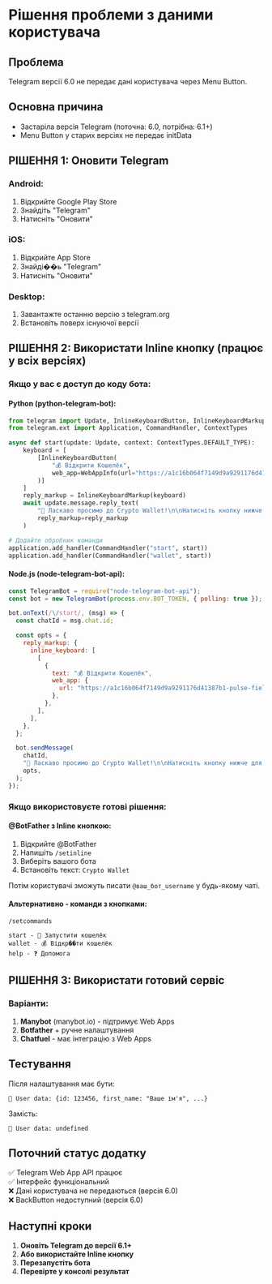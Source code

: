 # Рішення проблеми з даними користувача

## Проблема

Telegram версії 6.0 не передає дані користувача через Menu Button.

## Основна причина

- Застаріла версія Telegram (поточна: 6.0, потрібна: 6.1+)
- Menu Button у старих версіях не передає initData

## РІШЕННЯ 1: Оновити Telegram

### Android:

1. Відкрийте Google Play Store
2. Знайдіть "Telegram"
3. Натисніть "Оновити"

### iOS:

1. Відкрийте App Store
2. Знайді��ь "Telegram"
3. Натисніть "Оновити"

### Desktop:

1. Завантажте останню версію з telegram.org
2. Встановіть поверх існуючої версії

## РІШЕННЯ 2: Використати Inline кнопку (працює у всіх версіях)

### Якщо у вас є доступ до коду бота:

#### Python (python-telegram-bot):

```python
from telegram import Update, InlineKeyboardButton, InlineKeyboardMarkup, WebAppInfo
from telegram.ext import Application, CommandHandler, ContextTypes

async def start(update: Update, context: ContextTypes.DEFAULT_TYPE):
    keyboard = [
        [InlineKeyboardButton(
            "💰 Відкрити Кошелёк",
            web_app=WebAppInfo(url="https://a1c16b064f7149d9a9291176d41387b1-pulse-field.projects.builder.my/")
        )]
    ]
    reply_markup = InlineKeyboardMarkup(keyboard)
    await update.message.reply_text(
        "🚀 Ласкаво просимо до Crypto Wallet!\n\nНатисніть кнопку нижче для відкриття кошелька:",
        reply_markup=reply_markup
    )

# Додайте обробник команди
application.add_handler(CommandHandler("start", start))
application.add_handler(CommandHandler("wallet", start))
```

#### Node.js (node-telegram-bot-api):

```javascript
const TelegramBot = require("node-telegram-bot-api");
const bot = new TelegramBot(process.env.BOT_TOKEN, { polling: true });

bot.onText(/\/start/, (msg) => {
  const chatId = msg.chat.id;

  const opts = {
    reply_markup: {
      inline_keyboard: [
        [
          {
            text: "💰 Відкрити Кошелёк",
            web_app: {
              url: "https://a1c16b064f7149d9a9291176d41387b1-pulse-field.projects.builder.my/",
            },
          },
        ],
      ],
    },
  };

  bot.sendMessage(
    chatId,
    "🚀 Ласкаво просимо до Crypto Wallet!\n\nНатисніть кнопку нижче для відкриття кошелька:",
    opts,
  );
});
```

### Якщо використовуєте готові рішення:

#### @BotFather з Inline кнопкою:

1. Відкрийте @BotFather
2. Напишіть `/setinline`
3. Виберіть вашого бота
4. Встановіть текст: `Crypto Wallet`

Потім користувачі зможуть писати `@ваш_бот_username` у будь-якому чаті.

#### Альтернативно - команди з кнопками:

```
/setcommands

start - 🚀 Запустити кошелёк
wallet - 💰 Відкр��ти кошелёк
help - ❓ Допомога
```

## РІШЕННЯ 3: Використати готовий сервіс

### Варіанти:

1. **Manybot** (manybot.io) - підтримує Web Apps
2. **Botfather** + ручне налаштування
3. **Chatfuel** - має інтеграцію з Web Apps

## Тестування

Після налаштування має бути:

```
👤 User data: {id: 123456, first_name: "Ваше ім'я", ...}
```

Замість:

```
👤 User data: undefined
```

## Поточний статус додатку

✅ Telegram Web App API працює  
✅ Інтерфейс функціональний  
❌ Дані користувача не передаються (версія 6.0)  
❌ BackButton недоступний (версія 6.0)

## Наступні кроки

1. **Оновіть Telegram до версії 6.1+**
2. **Або використайте Inline кнопку**
3. **Перезапустіть бота**
4. **Перевірте у консолі результат**
